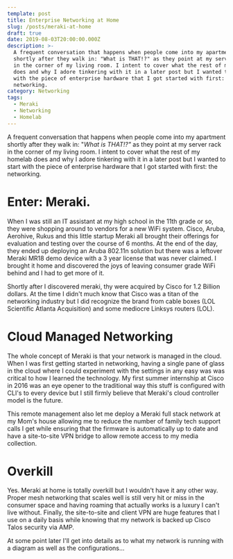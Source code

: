 ```yaml
---
template: post
title: Enterprise Networking at Home
slug: /posts/meraki-at-home
draft: true
date: 2019-08-03T20:00:00.000Z
description: >-
  A frequent conversation that happens when people come into my apartment
  shortly after they walk in: "What is THAT!?" as they point at my server rack
  in the corner of my living room. I intent to cover what the rest of my homelab
  does and why I adore tinkering with it in a later post but I wanted to start
  with the piece of enterprise hardware that I got started with first: the
  networking.
category: Networking
tags:
  - Meraki
  - Networking
  - Homelab
---
```

A frequent conversation that happens when people come into my apartment shortly after they walk in: "*What is THAT!?"* as they point at my server rack in the corner of my living room. I intent to cover what the rest of my homelab does and why I adore tinkering with it in a later post but I wanted to start with the piece of enterprise hardware that I got started with first: the networking. 

# Enter: Meraki.

When I was still an IT assistant at my high school in the 11th grade or so, they were shopping around to vendors for a new WiFi system. Cisco, Aruba, Aerohive, Rukus and this little startup Meraki all brought their offerings for evaluation and testing over the course of 6 months. At the end of the day, they ended up deploying an Aruba 802.11n solution but there was a leftover Meraki MR18 demo device with a 3 year license that was never claimed. I brought it home and discovered the joys of leaving consumer grade WiFi behind and I had to get more of it. 

Shortly after I discovered meraki, thy were acquired by Cisco for 1.2 Billion dollars. At the time I didn't much know that Cisco was a titan of the networking industry but I did recognize the brand from cable boxes (LOL Scientific Atlanta Acquisition) and some mediocre Linksys routers (LOL). 

# Cloud Managed Networking

The whole concept of Meraki is that your network is managed in the cloud. When I was first getting started in networking, having a single pane of glass in the cloud where I could experiment with the settings in any easy was was critical to how I learned the technology. My first summer internship at Cisco in 2016 was an eye opener to the traditional way this stuff is configured with CLI's to every device but I still firmly believe that Meraki's cloud controller model is the future. 

This remote management also let me deploy a Meraki full stack network at my Mom's house allowing me to reduce the number of family tech support calls I get while ensuring that the firmware is automatically up to date and have a site-to-site VPN bridge to allow remote access to my media collection.

# Overkill

Yes. Meraki at home is totally overkill but I wouldn't have it any other way. Proper mesh networking that scales well is still very hit or miss in the consumer space and having roaming that actually works is a luxury I can't live without. Finally, the site-to-site and client VPN are huge features that I use on a daily basis while knowing that my network is backed up Cisco Talos security via AMP.

At some point later I'll get into details as to what my network is running with a diagram as well as the configurations...
